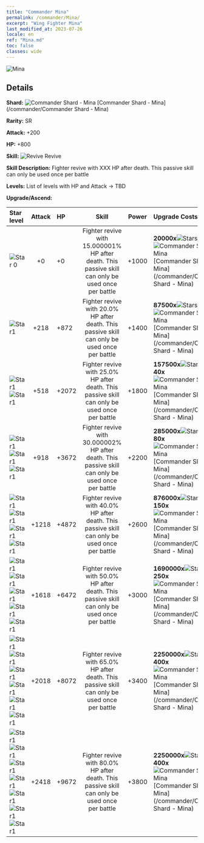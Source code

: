 ```yaml
---
title: "Commander Mina"
permalink: /commander/Mina/
excerpt: "Wing Fighter Mina"
last_modified_at: 2023-07-26
locale: en
ref: "Mina.md"
toc: false
classes: wide
---
```



 ![Mina](/images/commander/actor_debris_4.png)

## Details

 **Shard:** ![Commander Shard - Mina](/images/commander/actor_debris_4_zbsx_img11.png) [Commander Shard - Mina](/commander/Commander Shard - Mina) 

 **Rarity:** SR 

 **Attack:** +200

 **HP:** +800

 **Skill:** ![Revive](/images/commander/actor_skill_02_p.png) Revive

 **Skill Description:**  Fighter revive with XXX HP after death. This passive skill can only be used once per battle

 **Levels:**  List of levels with HP and Attack -> TBD

 **Upgrade/Ascend:**  

  |  Star level | Attack | HP |  Skill | Power | Upgrade Costs |
  |:------|:----:|:------|:-------:|:---------:|:--------------|
  | ![Star 0](/images/s0.png)  | +0  | +0  | Fighter revive with 15.000001% HP after death. This passive skill can only be used once per battle  | +1000  | **20000x**![Stars](/images/item/Stars_p.png)[Stars](/item/Stars_2/), **10x**![Commander Shard - Mina](/images/commander/actor_debris_4_zbsx_img11.png)[Commander Shard - Mina](/commander/Commander Shard - Mina) |
  | ![Star1](/images/s1.png)  | +218  | +872  | Fighter revive with 20.0% HP after death. This passive skill can only be used once per battle  | +1400  | **87500x**![Stars](/images/item/Stars_p.png)[Stars](/item/Stars_2/), **20x**![Commander Shard - Mina](/images/commander/actor_debris_4_zbsx_img11.png)[Commander Shard - Mina](/commander/Commander Shard - Mina) |
  | ![Star1](/images/s1.png)![Star1](/images/s1.png)  | +518  | +2072  | Fighter revive with 25.0% HP after death. This passive skill can only be used once per battle  | +1800  | **157500x**![Stars](/images/item/Stars_p.png)[Stars](/item/Stars_2/), **40x**![Commander Shard - Mina](/images/commander/actor_debris_4_zbsx_img11.png)[Commander Shard - Mina](/commander/Commander Shard - Mina) |
  | ![Star1](/images/s1.png)![Star1](/images/s1.png)![Star1](/images/s1.png)  | +918  | +3672  | Fighter revive with 30.000002% HP after death. This passive skill can only be used once per battle  | +2200  | **285000x**![Stars](/images/item/Stars_p.png)[Stars](/item/Stars_2/), **80x**![Commander Shard - Mina](/images/commander/actor_debris_4_zbsx_img11.png)[Commander Shard - Mina](/commander/Commander Shard - Mina) |
  | ![Star1](/images/s1.png)![Star1](/images/s1.png)![Star1](/images/s1.png)![Star1](/images/s1.png)  | +1218  | +4872  | Fighter revive with 40.0% HP after death. This passive skill can only be used once per battle  | +2600  | **876000x**![Stars](/images/item/Stars_p.png)[Stars](/item/Stars_2/), **150x**![Commander Shard - Mina](/images/commander/actor_debris_4_zbsx_img11.png)[Commander Shard - Mina](/commander/Commander Shard - Mina) |
  | ![Star1](/images/s1.png)![Star1](/images/s1.png)![Star1](/images/s1.png)![Star1](/images/s1.png)![Star1](/images/s1.png)  | +1618  | +6472  | Fighter revive with 50.0% HP after death. This passive skill can only be used once per battle  | +3000  | **1690000x**![Stars](/images/item/Stars_p.png)[Stars](/item/Stars_2/), **250x**![Commander Shard - Mina](/images/commander/actor_debris_4_zbsx_img11.png)[Commander Shard - Mina](/commander/Commander Shard - Mina) |
  | ![Star1](/images/s1.png)![Star1](/images/s1.png)![Star1](/images/s1.png)![Star1](/images/s1.png)![Star1](/images/s1.png)![Star1](/images/s1.png)  | +2018  | +8072  | Fighter revive with 65.0% HP after death. This passive skill can only be used once per battle  | +3400  | **2250000x**![Stars](/images/item/Stars_p.png)[Stars](/item/Stars_2/), **400x**![Commander Shard - Mina](/images/commander/actor_debris_4_zbsx_img11.png)[Commander Shard - Mina](/commander/Commander Shard - Mina) |
  | ![Star1](/images/s1.png)![Star1](/images/s1.png)![Star1](/images/s1.png)![Star1](/images/s1.png)![Star1](/images/s1.png)![Star1](/images/s1.png)![Star1](/images/s1.png)  | +2418  | +9672  | Fighter revive with 80.0% HP after death. This passive skill can only be used once per battle  | +3800  | **2250000x**![Stars](/images/item/Stars_p.png)[Stars](/item/Stars_2/), **400x**![Commander Shard - Mina](/images/commander/actor_debris_4_zbsx_img11.png)[Commander Shard - Mina](/commander/Commander Shard - Mina) |

